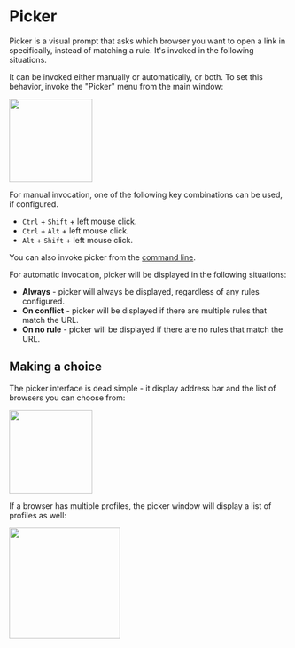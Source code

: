 # Picker

Picker is a visual prompt that asks which browser you want to open a link in specifically, instead of matching a rule. It's invoked in the following situations.

It can be invoked either manually or automatically, or both. To set this behavior, invoke the "Picker" menu from the main window:

<img height="150" src="picker-on.png"/>

For manual invocation, one of the following key combinations can be used, if configured.
- `Ctrl` + `Shift` + left mouse click.
- `Ctrl` + `Alt` + left mouse click.
- `Alt` + `Shift` + left mouse click.

You can also invoke picker from the [command line](commandline.md).

For automatic invocation, picker will be displayed in the following situations:
- **Always** - picker will always be displayed, regardless of any rules configured.
- **On conflict** - picker will be displayed if there are multiple rules that match the URL.
- **On no rule** - picker will be displayed if there are no rules that match the URL.

## Making a choice

The picker interface is dead simple - it display address bar and the list of browsers you can choose from:

<img height="150" src="picker.png"/>

If a browser has multiple profiles, the picker window will display a list of profiles as well:

<img height="200" src="picker2.png"/>




